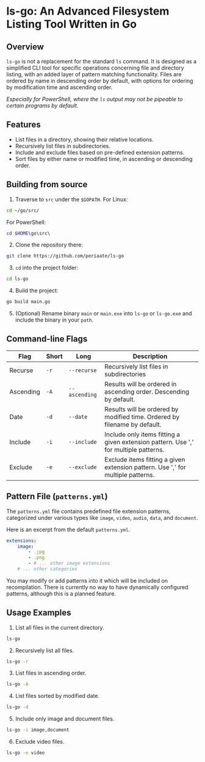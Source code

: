# ls-go: An Advanced Filesystem Listing Tool Written in Go 
## Overview 
`ls-go` is not a replacement for the standard `ls` command. It is designed as a simplified CLI tool for specific operations concerning file and directory listing, with an added layer of pattern matching functionality. Files are ordered by name in descending order by default, with options for ordering by modification time and ascending order.

*Especially for PowerShell, where the `ls` output may not be pipeable to certain programs by default.*
## Features
- List files in a directory, showing their relative locations.
- Recursively list files in subdirectories.
- Include and exclude files based on pre-defined extension patterns.
- Sort files by either name or modified time, in ascending or descending order.
## Building from source
1. Traverse to `src` under the `$GOPATH`.
For Linux:
```bash
cd ~/go/src/
```
For PowerShell:
```PowerShell
cd $HOME\go\src\
```

2. Clone the repository there:
```bash
git clone https://github.com/periaate/ls-go
```

3. `cd` into the project folder:
```bash
cd ls-go
```

4. Build the project:
```bash
go build main.go
```

5. (Optional) Rename binary `main` or `main.exe` into `ls-go` or `ls-go.exe` and include the binary in your `path`.

## Command-line Flags

|Flag|Short|Long|Description|
|---|---|---|---|
|Recurse|`-r`|`--recurse`|Recursively list files in subdirectories|
|Ascending|`-A`|`--ascending`|Results will be ordered in ascending order. Descending by default.|
|Date|`-d`|`--date`|Results will be ordered by modified time. Ordered by filename by default.|
|Include|`-i`|`--include`|Include only items fitting a given extension pattern. Use ',' for multiple patterns.|
|Exclude|`-e`|`--exclude`|Exclude items fitting a given extension pattern. Use ',' for multiple patterns.|

## Pattern File (`patterns.yml`)

The `patterns.yml` file contains predefined file extension patterns, categorized under various types like `image`, `video`, `audio`, `data`, and `document`.

Here is an excerpt from the default `patterns.yml`.
```yml
extensions:
    image:
        - .jpg
        - .png
        - # ... other image extensions
    # ... other categories
```

You may modify or add patterns into it which will be included on recompilation. There is currently no way to have dynamically configured patterns, although this is a planned feature.

## Usage Examples

1. List all files in the current directory.
```bash
ls-go
```

2. Recursively list all files.
```bash
ls-go -r
```

3. List files in ascending order.
```bash
ls-go -A
```

4. List files sorted by modified date.
```bash
ls-go -d
```

5. Include only image and document files.
```bash
ls-go -i image,document
```

6. Exclude video files.
```bash
ls-go -e video
```
